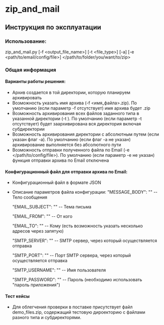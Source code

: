 # zip_and_mail
## Инструкция по эксплуатации

### Использование:

zip_and_mail.py [-f <output_file_name>] [-t <file_type>] [-a] [-e <path/to/email/config/file>]  </path/to/folder/you/want/to/zip>

### Общая информация

#### Варианты работы решения:


- Архив создается в той директории, которую планируем архивировать  
- Возможность указать имя архива (-f <имя_файла>.zip). По умолчанию (если параметр -f отсутствует) имя архива будет <YYYYMMDD-HHmmss>.zip  
- Возможность архивирования всех файлов заданного типа в указанной директории (-t <extention>). По умолчанию (если параметр -t отсутствует) будет заархивирована вся директория включая субдиректории   
- Возможность архивирования директории с абсолютным путем (если указан флаг -a). По умолчанию (если флаг -a не указан) архивирование выполняется без абсолютного пути   
- Возможность отправки полученного файла по Email (-e </path/to/config/file>). По умолчанию (если параметр -e не указан) функция отправки архива по Email отключена    

#### Конфигурационный файл для отправки архива по Email:

- Конфигурационный файл в формате JSON  
- Описание параметров файла конфигурации:
  "MESSAGE_BODY": "" -- Тело сообщения
  
  
  "EMAIL_SUBJECT": "" -- Тема письма
  
  
  "EMAIL_FROM": "" -- От кого
  
  
  "EMAIL_TO": "" -- Кому (есть возможность указать несколько адресов через запятую)
  
  
  "SMTP_SERVER": "" -- SMTP сервер, через который осуществляется отправка
  
  
  "SMTP_PORT": "" -- Порт SMTP сервера, через который осуществляется отправка
  
  
  "SMTP_USERNAME": "" -- Имя пользователя
  
  
  "SMTP_PASSWORD": "" -- Пароль (необходимо использовать "пароль приложения")  
  
  


#### Тест кейсы
- Для облегчения проверки в поставке присутствует файл demo_files.zip, содержащий тестовую дироекторию с файлами разного типа и субдиректорями.



